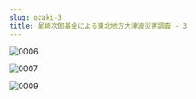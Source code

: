 ```yaml
---
slug: ozaki-3
title: 尾崎次郎基金による東北地方大津波災害調査 - 3
---
```

![0006](https://wordpress.suikou.io/wp-content/uploads/2012/08/0006.jpg)

![0007](https://wordpress.suikou.io/wp-content/uploads/2012/08/0007.jpg)

![0009](https://wordpress.suikou.io/wp-content/uploads/2012/08/0009.jpg)
